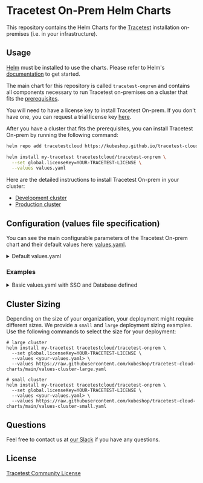 # Tracetest On-Prem Helm Charts

This repository contains the Helm Charts for the [Tracetest](https://tracetest.io/) installation on-premises (i.e. in your infrastructure).

## Usage

[Helm](https://helm.sh/) must be installed to use the charts. Please refer to Helm's [documentation](https://helm.sh/docs/) to get started.

The main chart for this repository is called `tracetest-onprem` and contains all components necessary to run Tracetest on-premises on a cluster that fits the [prerequisites](./docs/prerequisites.md).

You will need to have a license key to install Tracetest On-prem. If you don't have one, you can request a trial license key [here](https://tracetest.io/on-prem-installation).

After you have a cluster that fits the prerequisites, you can install Tracetest On-prem by running the following command:

```sh
helm repo add tracetestcloud https://kubeshop.github.io/tracetest-cloud-charts --force-update

helm install my-tracetest tracetestcloud/tracetest-onprem \
  --set global.licenseKey=YOUR-TRACETEST-LICENSE \
  --values values.yaml
```

Here are the detailed instructions to install Tracetest On-prem in your cluster:
 - [Development cluster](./docs/install-development-cluster.md)
 - [Production cluster](./docs/install-production-cluster.md)

## Configuration (values file specification)

You can see the main configurable parameters of the Tracetest On-prem chart and their default values here: [values.yaml](https://github.com/kubeshop/tracetest-cloud-charts/blob/main/charts/tracetest-onprem/values.yaml).

<details>
  <summary>Default values.yaml</summary>

```yaml
global:
  # License Key provided by Tracetest team to run this instance. Default: `""`
  licenseKey: ""
  
  # This value defines if clients should expect a valid SSL certificate from the server. If you are using a self-signed certificate, you should set this to false. Default: `true`
  validCertificate: true
  
  # Pull secrets name used to fetch images from a private registry if needed. If set empty, this chart will use the public registry. For more details see: https://kubernetes.io/docs/tasks/configure-pod-container/pull-image-private-registry/ Default: `""`
  imagePullSecret: ""
  # Registry name used to fetch images. If set empty, this chart will use the public registry. For more details see: https://kubernetes.io/docs/tasks/configure-pod-container/pull-image-private-registry/ Default: `""`
  tracetestImageRegistry: ""

  sso:
    google:
      # Google OAuth2 client ID. You can get these from the Google Developer Console. Default: `""`
      clientID: "" 
      # Google OAuth2 secret. You can get these from the Google Developer Console. Default: `""`
      clientSecret: ""
    github:
      # Github OAuth2 client ID. You can get these from the Github Developer Console. Default: `"example client ID"`
      clientID: "Ov23li8WMwQlvjFNNiCy"
      # Github OAuth2 secret. You can get these from the Github Developer Console. Default: `"example client secret"`
      clientSecret: "e317c15e43909757d1e75e78373d130c374f6601"

  # If you don't want to use the default NATS server, you can specify your own NATS server here
  # natsEndpointOverride: "://nats:4222"

  postgresql:
    auth:
      # Postgres host address. Default: `""`
      host: ""
      # Postgres username that Tracetest APIs will use. Default: `""`
      username: ""
      # Postgres password that Tracetest APIs will use. Default: `""`
      password: ""
      # Postgres database name for Tracetest OnPrem. Default: `"tracetest"`
      database: "tracetest"
      # Postgres port. Default: `"5432"`
      port: "5432"
    
  mongodb:
    auth:
      # MongoDB connection protocol. Default: `"mongodb"`
      protocol: "mongodb"
      # MongoDB host address. Default: `""`
      host: ""
      # MongoDB username that Tracetest APIs will use. Default: `""`
      username: ""
      # MongoDB password that Tracetest APIs will use. Default: `""`
      password: ""
      # MongoDB database name for Tracetest OnPrem. Default: `"tracetest"`
      database: ""
      # MongoDB connection options as a key-value object. Default: `"{}"`
      options: {}

  
  # URLs section with addresses used by clients to connect to the Tracetest OnPrem instance
  urls:
    protocol: &protocol "https"
    port: &port "30000"
    rootDomain: &rootDomain "tracetest.localdev"
    cookieDomain: *rootDomain
    
    web:
      protocol: *protocol
      hostname: *rootDomain
      port: *port
      path: "/"
    
    api:
      protocol: *protocol
      hostname: *rootDomain
      port: *port
      path: "/api"

    auth:
      protocol: *protocol
      hostname: *rootDomain
      port: *port
      path: "/auth"
    
    agents:
      domain: *rootDomain
      port: *port
    
    controlPlane:
      protocol: *protocol
      hostname: *rootDomain
      port: *port
      path: "/"

nats:
  enabled: true
  
  config:
    jetstream:
      enabled: true
      fileStore:
        enabled: true
        dir: /data
        pvc:
          enabled: true
          size: 10Gi
      memoryStore:
          enabled: true
          maxSize: 1Gi

    natsBox:
      container:
        env:
          # different from k8s units, suffix must be B, KiB, MiB, GiB, or TiB
          # should be ~90% of memory limit
          GOMEMLIMIT: 900MiB
        merge:
          # recommended limit is at least 2 CPU cores and 8Gi Memory for production JetStream clusters
          resources:
            requests:
              cpu: 250m # one entire CPU
              memory: 1Gi
            limits:
              memory: 1Gi


```

</details>

### Examples

<details>
  <summary>Basic values.yaml with SSO and Database defined</summary>

```yaml
global:
  validCertificate: false # defines if the certificate is generated by an external issuer of if the self-signed issuer is used

  urls:
    protocol: &protocol "https"
    port: &port "30000" 
    rootDomain: &rootDomain "tracetest.mydomain.com" # DNS that the users will use to access the Tracetest
    cookieDomain: *rootDomain
    
    web:
      protocol: *protocol
      hostname: *rootDomain
      port: *port
    
    api:
      protocol: *protocol
      hostname: *rootDomain
      port: *port

    auth:
      protocol: *protocol
      hostname: *rootDomain
      port: *port
    
    agents:
      domain: *rootDomain
      port: *port
    
    controlPlane:
      protocol: *protocol
      hostname: *rootDomain
      port: *port

  postgresql:
    auth:
      host: "path.to.my.postgres.instance"
      username: "some-pg-user"
      password: "some-pg-password"
      database: "tracetest"

  mongodb:
    auth:
      protocol: "mongodb"
      host: "path.to.my.mongodb.instance"
      username: "some-mongo-user"
      password: "some-mongo-password"
      database: "tracetest"
      options:
        retryWrites: "true"
        authSource: admin
```
</details>

## Cluster Sizing

Depending on the size of your organization, your deployment might require different sizes. We provide a `small` and `large` deployment sizing examples.
Use the following commands to select the size for your deployment:

```
# large cluster
helm install my-tracetest tracetestcloud/tracetest-onprem \
  --set global.licenseKey=YOUR-TRACETEST-LICENSE \
  --values <your-values.yaml> \
  --values https://raw.githubusercontent.com/kubeshop/tracetest-cloud-charts/main/values-cluster-large.yaml
```

```
# small cluster
helm install my-tracetest tracetestcloud/tracetest-onprem \
  --set global.licenseKey=YOUR-TRACETEST-LICENSE \
  --values <your-values.yaml> \
  --values https://raw.githubusercontent.com/kubeshop/tracetest-cloud-charts/main/values-cluster-small.yaml
```

## Questions

Feel free to contact us at [our Slack](https://dub.sh/tracetest-community) if you have any questions.

## License

[Tracetest Community License](./LICENSE)